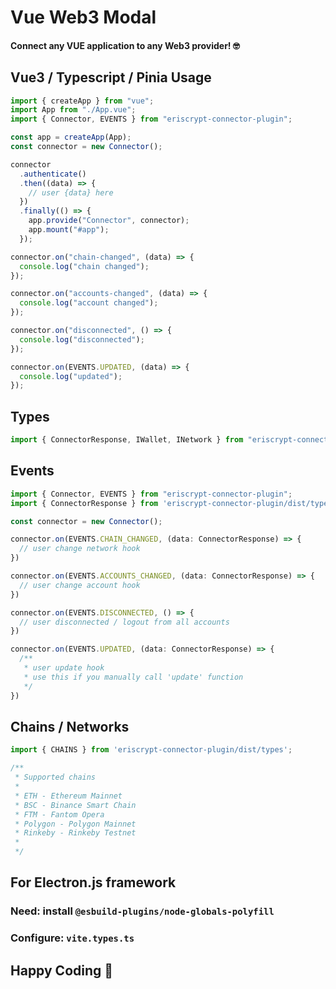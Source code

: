 # Vue Web3 Modal
#### Connect any VUE application to any Web3 provider! 🤓

## Vue3 / Typescript / Pinia Usage
```typescript
import { createApp } from "vue";
import App from "./App.vue";
import { Connector, EVENTS } from "eriscrypt-connector-plugin";

const app = createApp(App);
const connector = new Connector();

connector
  .authenticate()
  .then((data) => {
    // user {data} here
  })
  .finally(() => {
    app.provide("Connector", connector);
    app.mount("#app");
  });

connector.on("chain-changed", (data) => {
  console.log("chain changed");
});

connector.on("accounts-changed", (data) => {
  console.log("account changed");
});

connector.on("disconnected", () => {
  console.log("disconnected");
});

connector.on(EVENTS.UPDATED, (data) => {
  console.log("updated");
});

```

## Types
```typescript
import { ConnectorResponse, IWallet, INetwork } from "eriscrypt-connector-plugin/dist/types";
```

## Events

```typescript
import { Connector, EVENTS } from "eriscrypt-connector-plugin";
import { ConnectorResponse } from 'eriscrypt-connector-plugin/dist/types'

const connector = new Connector();

connector.on(EVENTS.CHAIN_CHANGED, (data: ConnectorResponse) => {
  // user change network hook
})

connector.on(EVENTS.ACCOUNTS_CHANGED, (data: ConnectorResponse) => {
  // user change account hook
})

connector.on(EVENTS.DISCONNECTED, () => {
  // user disconnected / logout from all accounts
})

connector.on(EVENTS.UPDATED, (data: ConnectorResponse) => {
  /**
   * user update hook
   * use this if you manually call 'update' function
   */
})
```

## Chains / Networks
```typescript
import { CHAINS } from 'eriscrypt-connector-plugin/dist/types';

/**
 * Supported chains
 * 
 * ETH - Ethereum Mainnet
 * BSC - Binance Smart Chain
 * FTM - Fantom Opera
 * Polygon - Polygon Mainnet
 * Rinkeby - Rinkeby Testnet
 * 
 */
```

## For Electron.js framework
### Need: install `@esbuild-plugins/node-globals-polyfill`
### Configure: `vite.types.ts`

## Happy Coding 🙌
